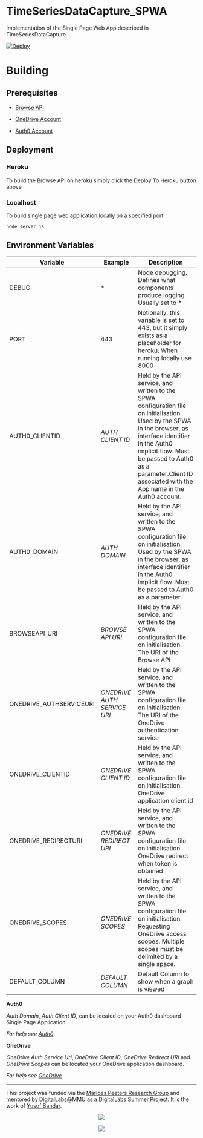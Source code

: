 # TimeSeriesDataCapture_SPWA
Implementation of the Single Page Web App described in TimeSeriesDataCapture 

[![Deploy](https://www.herokucdn.com/deploy/button.svg)](https://heroku.com/deploy)

# Building
## Prerequisites

- [Browse API](https://github.com/CMDT/TimeSeriesDataCapture_BrowseData/blob/master/README.md)

- [OneDrive Account](https://github.com/CMDT/TimeSeriesDataCapture#onedrive-application-setup)

- [Auth0 Account](https://github.com/CMDT/TimeSeriesDataCapture#auth0)


## Deployment
### Heroku
To build the Browse API on heroku simply click the Deploy To Heroku button above

### Localhost
To build single page web application locally on a specified port:

```
node server.js
```


## Environment Variables

| Variable             | Example                                  | Description                              |
| -------------------- | ---------------------------------------- | ---------------------------------------- |
| DEBUG | * | Node debugging. Defines what components produce logging. Usually set to *|                                    
| PORT  |443 | Notionally, this variable is set to 443, but it simply    exists as a placeholder for heroku. When running locally use 8000|
| AUTH0_CLIENTID|*AUTH CLIENT ID*|Held by the API service, and written to the SPWA configuration file on initialisation. Used by the SPWA in the browser, as interface identifier in the Auth0 implicit flow. Must be passed to Auth0 as a parameter.Client ID associated with the App name in the Auth0 account.|
|AUTH0_DOMAIN|*AUTH DOMAIN*|Held by the API service, and written to the SPWA configuration file on initialisation. Used by the SPWA in the browser, as interface identifier in the Auth0 implicit flow. Must be passed to Auth0 as a parameter.|
|BROWSEAPI_URI|*BROWSE API URI*|Held by the API service, and written to the SPWA configuration file on initialisation. The URI of the Browse API|
|ONEDRIVE_AUTHSERVICEURI|*ONEDRIVE AUTH SERVICE URI*|Held by the API service, and written to the SPWA configuration file on initialisation. The URI of the OneDrive authentication service|
|ONEDRIVE_CLIENTID|*ONEDRIVE CLIENT ID*|Held by the API service, and written to the SPWA configuration file on initialisation. OneDrive application client id|
|ONEDRIVE_REDIRECTURI|*ONEDRIVE REDIRECT URI*|Held by the API service, and written to the SPWA configuration file on initialisation. OneDrive redirect when token is obtained|
|ONEDRIVE_SCOPES|*ONEDRIVE SCOPES*|Held by the API service, and written to the SPWA configuration file on initialisation. Requesting OneDrive access scopes. Multiple scopes must be delimited by a single space.|
|DEFAULT_COLUMN|*DEFAULT COLUMN*| Default Column to show when a graph is viewed|

**Auth0**

*Auth Domain*, *Auth Client ID*, can be located on your Auth0 dashboard Single Page Application.

*For help see [Auth0](https://github.com/CMDT/TimeSeriesDataCapture#auth0)*

**OneDrive**

*OneDrive Auth Service Uri*, *OneDrive Client ID*, *OneDrive Redirect URI* and *OneDrive Scopes* can be located your OneDrive application dashboard.

*For help see [OneDrive](https://github.com/CMDT/TimeSeriesDataCapture#onedrive-application-setup)*

---

This project was funded via the [Marloes Peeters Research Group](https://www.marloespeeters.nl/) and mentored by [DigitalLabs@MMU](https://digitallabs.mmu.ac.uk/) as a [DigitalLabs Summer Project](https://digitallabs.mmu.ac.uk/what-we-do/teaching/). It is the work of [Yusof Bandar](https://github.com/YusofBandar).


<p align="center">
<img align="middle" src="https://trello-attachments.s3.amazonaws.com/5b2caa657bcf194b4d089d48/5b98c7ec64145155e09b5083/d2e189709d3b79aa1222ef6e9b1f3735/DigitalLabsLogo_512x512.png"  />
 </p>
 
 
<p align="center">
<img align="middle" src="https://trello-attachments.s3.amazonaws.com/5b2caa657bcf194b4d089d48/5b98c7ec64145155e09b5083/e5f47675f420face27488d4e5330a48c/logo_mmu.png" />
 </p>
